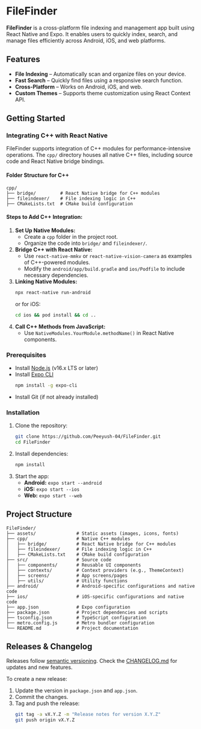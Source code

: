 # FileFinder

**FileFinder** is a cross-platform file indexing and management app built using React Native and Expo. It enables users to quickly index, search, and manage files efficiently across Android, iOS, and web platforms.

## Features

- **File Indexing** – Automatically scan and organize files on your device.
- **Fast Search** – Quickly find files using a responsive search function.
- **Cross-Platform** – Works on Android, iOS, and web.
- **Custom Themes** – Supports theme customization using React Context API.

## Getting Started

### Integrating C++ with React Native
FileFinder supports integration of C++ modules for performance-intensive operations. The `cpp/` directory houses all native C++ files, including source code and React Native bridge bindings.

#### Folder Structure for C++
```
cpp/
├── bridge/         # React Native bridge for C++ modules
├── fileindexer/    # File indexing logic in C++
├── CMakeLists.txt  # CMake build configuration
```

#### Steps to Add C++ Integration:
1. **Set Up Native Modules:**
   - Create a `cpp` folder in the project root.
   - Organize the code into `bridge/` and `fileindexer/`.
2. **Bridge C++ with React Native:**
   - Use `react-native-mmkv` or `react-native-vision-camera` as examples of C++-powered modules.
   - Modify the `android/app/build.gradle` and `ios/Podfile` to include necessary dependencies.
3. **Linking Native Modules:**
   ```sh
   npx react-native run-android
   ```
   or for iOS:
   ```sh
   cd ios && pod install && cd ..
   ```
4. **Call C++ Methods from JavaScript:**
   - Use `NativeModules.YourModule.methodName()` in React Native components.

### Prerequisites

- Install [Node.js](https://nodejs.org/) (v16.x LTS or later)
- Install [Expo CLI](https://docs.expo.dev/get-started/installation/)
  ```sh
  npm install -g expo-cli
  ```
- Install Git (if not already installed)

### Installation

1. Clone the repository:
   ```sh
   git clone https://github.com/Peeyush-04/FileFinder.git
   cd FileFinder
   ```
2. Install dependencies:
   ```sh
   npm install
   ```
3. Start the app:
   - **Android:** `expo start --android`
   - **iOS:** `expo start --ios`
   - **Web:** `expo start --web`

## Project Structure

```
FileFinder/
├── assets/               # Static assets (images, icons, fonts)
├── cpp/                  # Native C++ modules
│   ├── bridge/           # React Native bridge for C++ modules
│   ├── fileindexer/      # File indexing logic in C++
│   ├── CMakeLists.txt    # CMake build configuration
├── src/                  # Source code
│   ├── components/       # Reusable UI components
│   ├── contexts/         # Context providers (e.g., ThemeContext)
│   ├── screens/          # App screens/pages
│   ├── utils/            # Utility functions
├── android/              # Android-specific configurations and native code
├── ios/                  # iOS-specific configurations and native code
├── app.json              # Expo configuration
├── package.json          # Project dependencies and scripts
├── tsconfig.json         # TypeScript configuration
├── metro.config.js       # Metro bundler configuration
└── README.md             # Project documentation
```

## Releases & Changelog

Releases follow [semantic versioning](https://semver.org/). Check the [CHANGELOG.md](CHANGELOG.md) for updates and new features.

To create a new release:

1. Update the version in `package.json` and `app.json`.
2. Commit the changes.
3. Tag and push the release:
   ```sh
   git tag -a vX.Y.Z -m "Release notes for version X.Y.Z"
   git push origin vX.Y.Z
   ```

